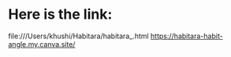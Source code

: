 # Here is the link:
file:///Users/khushi/Habitara/habitara_.html
https://habitara-habit-angle.my.canva.site/
